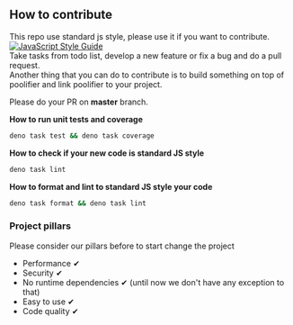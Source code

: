 ## How to contribute

This repo use standard js style, please use it if you want to contribute.\
[![JavaScript Style Guide](https://cdn.rawgit.com/standard/standard/master/badge.svg)](https://github.com/standard/standard)\
Take tasks from todo list, develop a new feature or fix a bug and do a pull
request.\
Another thing that you can do to contribute is to build something on top of
poolifier and link poolifier to your project.

Please do your PR on **master** branch.

**How to run unit tests and coverage**

```bash
deno task test && deno task coverage
```

**How to check if your new code is standard JS style**

```bash
deno task lint
```

**How to format and lint to standard JS style your code**

```bash
deno task format && deno task lint
```

### Project pillars

Please consider our pillars before to start change the project

- Performance ✔
- Security ✔
- No runtime dependencies ✔ (until now we don't have any exception to that)
- Easy to use ✔
- Code quality ✔

